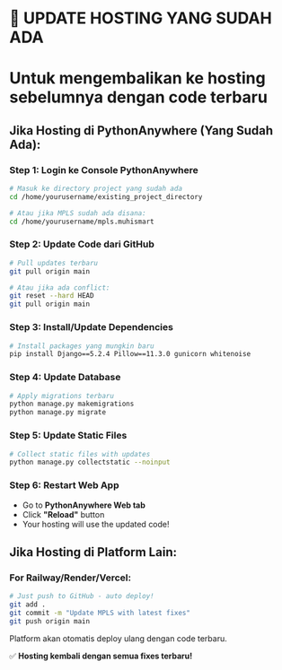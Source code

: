 # 🔄 UPDATE HOSTING YANG SUDAH ADA
# Untuk mengembalikan ke hosting sebelumnya dengan code terbaru

## Jika Hosting di PythonAnywhere (Yang Sudah Ada):

### Step 1: Login ke Console PythonAnywhere
```bash
# Masuk ke directory project yang sudah ada
cd /home/yourusername/existing_project_directory

# Atau jika MPLS sudah ada disana:
cd /home/yourusername/mpls.muhismart
```

### Step 2: Update Code dari GitHub
```bash
# Pull updates terbaru
git pull origin main

# Atau jika ada conflict:
git reset --hard HEAD
git pull origin main
```

### Step 3: Install/Update Dependencies
```bash
# Install packages yang mungkin baru
pip install Django==5.2.4 Pillow==11.3.0 gunicorn whitenoise
```

### Step 4: Update Database
```bash
# Apply migrations terbaru
python manage.py makemigrations
python manage.py migrate
```

### Step 5: Update Static Files
```bash
# Collect static files with updates
python manage.py collectstatic --noinput
```

### Step 6: Restart Web App
- Go to **PythonAnywhere Web tab**
- Click **"Reload"** button
- Your hosting will use the updated code!

## Jika Hosting di Platform Lain:

### For Railway/Render/Vercel:
```bash
# Just push to GitHub - auto deploy!
git add .
git commit -m "Update MPLS with latest fixes"
git push origin main
```

Platform akan otomatis deploy ulang dengan code terbaru.

✅ **Hosting kembali dengan semua fixes terbaru!**
